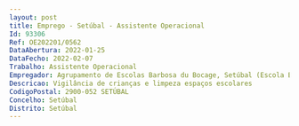 ```yaml
--- 
layout: post
title: Emprego - Setúbal - Assistente Operacional
Id: 93306
Ref: OE202201/0562
DataAbertura: 2022-01-25
DataFecho: 2022-02-07
Trabalho: Assistente Operacional
Empregador: Agrupamento de Escolas Barbosa du Bocage, Setúbal (Escola Básica Barbosa du Bocage, Setúbal - Sede)
Descricao: Vigilância de crianças e limpeza espaços escolares
CodigoPostal: 2900-052 SETÚBAL
Concelho: Setúbal
Distrito: Setúbal
--- 
```

